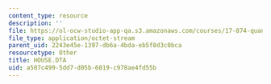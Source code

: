 ```yaml
---
content_type: resource
description: ''
file: https://ol-ocw-studio-app-qa.s3.amazonaws.com/courses/17-874-quantitative-research-methods-multivariate-spring-2004/a507c4995dd7d05b6019c978ae4fd55b_HOUSE.DTA
file_type: application/octet-stream
parent_uid: 2243e45e-1397-db6a-4bda-eb5f8d3c0bca
resourcetype: Other
title: HOUSE.DTA
uid: a507c499-5dd7-d05b-6019-c978ae4fd55b
---
```

